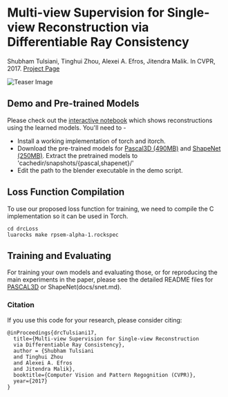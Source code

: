 # Multi-view Supervision for Single-view Reconstruction via Differentiable Ray Consistency 
Shubham Tulsiani, Tinghui Zhou, Alexei A. Efros, Jitendra Malik. In CVPR, 2017.
[Project Page](https://shubhtuls.github.io/drc/)

![Teaser Image](https://shubhtuls.github.io/drc/resources/images/formulation.png)

## Demo and Pre-trained Models

Please check out the [interactive notebook](../demo/demo.ipynb) which shows reconstructions using the learned models. You'll need to - 
- Install a working implementation of torch and itorch.
- Download the pre-trained models for [Pascal3D (490MB)](https://people.eecs.berkeley.edu/~shubhtuls/cachedir/drc/snapshots/pascalModels.tar.gz) and [ShapeNet (250MB)](https://people.eecs.berkeley.edu/~shubhtuls/cachedir/drc/snapshots/shapenetModels.tar.gz). Extract the pretrained models to 'cachedir/snapshots/{pascal,shapenet}/'
- Edit the path to the blender executable in the demo script.

## Loss Function Compilation

To use our proposed loss function for training, we need to compile the C implementation so it can be used in Torch.
```
cd drcLoss
luarocks make rpsem-alpha-1.rockspec
```

## Training and Evaluating
For training your own models and evaluating those, or for reproducing the main experiments in the paper, please see the detailed README files for [PASCAL3D](docs/pascal.md) or ShapeNet(docs/snet.md).

### Citation
If you use this code for your research, please consider citing:
```
@inProceedings{drcTulsiani17,
  title={Multi-view Supervision for Single-view Reconstruction
  via Differentiable Ray Consistency},
  author = {Shubham Tulsiani
  and Tinghui Zhou
  and Alexei A. Efros
  and Jitendra Malik},
  booktitle={Computer Vision and Pattern Regognition (CVPR)},
  year={2017}
}
```